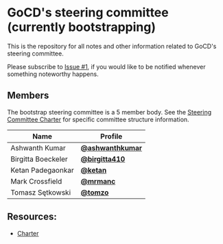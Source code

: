 # GoCD's steering committee (currently bootstrapping)

This is the repository for all notes and other information related to GoCD's steering committee.

Please subscribe to [Issue #1](https://github.com/gocd/steering/issues/1), if you would like to be notified whenever something noteworthy happens.


## Members

The bootstrap steering committee is a 5 member body. See the [Steering Committee Charter](charter.md) for specific committee structure information.

| Name               | Profile                                                |
| -----              | --------                                               |
| Ashwanth Kumar     | **[@ashwanthkumar](https://github.com/ashwanthkumar)** |
| Birgitta Boeckeler | **[@birgitta410](https://github.com/birgitta410)**     |
| Ketan Padegaonkar  | **[@ketan](https://github.com/ketan)**                 |
| Mark Crossfield    | **[@mrmanc](https://github.com/mrmanc)**               |
| Tomasz Sętkowski   | **[@tomzo](https://github.com/tomzo)**                 |

## Resources:

- [Charter](charter.md)
